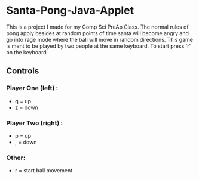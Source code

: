 # Santa-Pong-Java-Applet

This is a project I made for my Comp Sci PreAp Class.
The normal rules of pong apply besides at random points of time santa will become angry and go into rage mode where the ball will move in random directions.
This game is ment to be played by two people at the same keyboard.
To start press 'r' on the keyboard.

## Controls

### Player One (left) :

- q = up
- z = down

### Player Two (right) :

- p = up
- , = down

### Other:

- r = start ball movement
